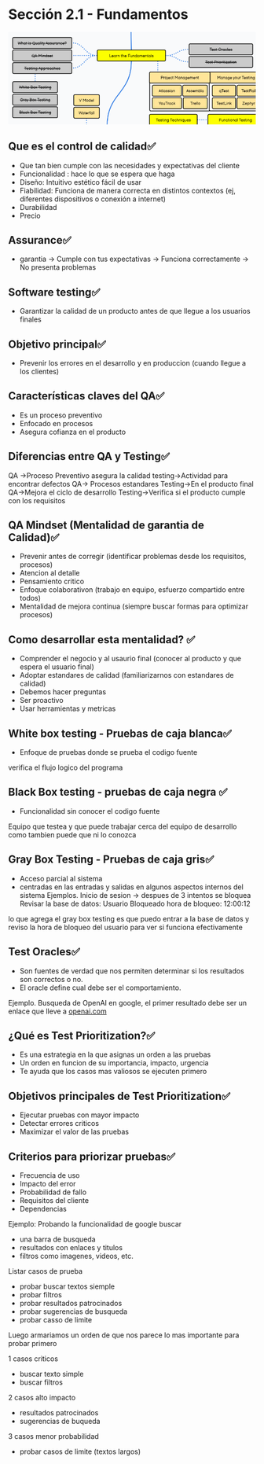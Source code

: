 # Sección 2.1 - Fundamentos

![image.png](Secci%C3%B3n%202%201%20-%20Fundamentos%20223b0f9d9c8980588f99f209fddffb55/image.png)

## Que es el control de calidad✅

- Que tan bien cumple con las necesidades y expectativas del cliente
- Funcionalidad : hace lo que se espera que haga
- Diseño: Intuitivo estético fácil de usar
- Fiabilidad: Funciona de manera correcta en distintos contextos (ej, diferentes dispositivos o conexión a internet)
- Durabilidad
- Precio

## Assurance✅

- garantia -> Cumple con tus expectativas
-> Funciona correctamente
-> No presenta problemas

## Software testing✅

- Garantizar la calidad de un producto antes de que llegue a los usuarios finales

## Objetivo principal✅

- Prevenir los errores en el desarrollo y en produccion (cuando llegue a los clientes)

## Características claves del QA✅

- Es un proceso preventivo
- Enfocado en procesos
- Asegura cofianza en el producto

## Diferencias entre QA y Testing✅

QA ->Proceso Preventivo asegura la calidad  testing->Actividad para encontrar defectos
QA-> Procesos estandares  Testing->En el producto final
QA->Mejora el ciclo de desarrollo  Testing->Verifica si el producto cumple con los requisitos

## QA Mindset (Mentalidad de garantia de Calidad)✅

- Prevenir antes de corregir (identificar problemas desde los requisitos, procesos)
- Atencion al detalle
- Pensamiento critico
- Enfoque colaborativon (trabajo en equipo, esfuerzo compartido entre todos)
- Mentalidad de mejora continua (siempre buscar formas para optimizar procesos)

## Como desarrollar esta mentalidad? ✅

- Comprender el negocio y al usaurio final (conocer al producto y que espera el usuario final)
- Adoptar estandares de calidad (familiarizarnos con estandares de calidad)
- Debemos hacer preguntas
- Ser proactivo
- Usar herramientas y metricas

## White box testing - Pruebas de caja blanca✅

- Enfoque de pruebas donde se prueba el codigo fuente

verifica el flujo logico del programa

## Black Box testing - pruebas de caja negra ✅

- Funcionalidad sin conocer el codigo fuente

Equipo que testea y que puede trabajar cerca del equipo de desarrollo como tambien puede que ni lo conozca

## Gray Box Testing - Pruebas de caja gris✅

- Acceso parcial al sistema
- centradas en las entradas y salidas en algunos aspectos internos del sistema
Ejemplos.
Inicio de sesion -> despues de 3 intentos se bloquea
Revisar la base de datos: Usuario Bloqueado hora de bloqueo: 12:00:12

lo que agrega el gray box testing es que puedo entrar a la base de datos y reviso la hora de bloqueo del usuario para ver si funciona efectivamente

## Test Oracles✅

- Son fuentes de verdad que nos permiten determinar si los resultados son correctos o no.
- El oracle define cual debe ser el comportamiento.

Ejemplo.
Busqueda de OpenAI en google, el primer resultado debe ser un enlace que lleve a [openai.com](http://openai.com/)

## ¿Qué es Test Prioritization?✅

- Es una estrategia en la que asignas un orden a las pruebas
- Un orden en funcion de su importancia, impacto, urgencia
- Te ayuda que los casos mas valiosos se ejecuten primero

## Objetivos principales de Test Prioritization✅

- Ejecutar pruebas con mayor impacto
- Detectar errores criticos
- Maximizar el valor de las pruebas

## Criterios para priorizar pruebas✅

- Frecuencia de uso
- Impacto del error
- Probabilidad de fallo
- Requisitos del cliente
- Dependencias

Ejemplo:
Probando la funcionalidad de google buscar

- una barra de busqueda
- resultados con enlaces y titulos
- filtros como imagenes, videos, etc.

Listar casos de prueba

- probar buscar textos siemple
- probar filtros
- probar resultados patrocinados
- probar sugerencias de busqueda
- probar casso de limite

Luego armariamos un orden de que nos parece lo mas importante para probar primero 

1 casos criticos

- buscar texto simple
- buscar filtros

2 casos alto impacto

- resultados patrocinados
- sugerencias de buqueda

3 casos menor probabilidad

- probar casos de limite (textos largos)